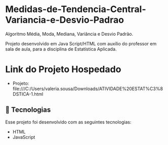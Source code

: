 # Medidas-de-Tendencia-Central-Variancia-e-Desvio-Padrao

Algoritmo Média, Moda, Mediana, Variância e Desvio Padrão.

Projeto desenvolvido em Java Script/HTML com auxílio do professor em sala de aula, para a disciplina de Estatística Aplicada.

# Link do Projeto Hospedado

 * Projeto: file:///C:/Users/valeria.sousa/Downloads/ATIVIDADE%20ESTAT%C3%8DSTICA-1.html

 ## 🚀 Tecnologias

Esse projeto foi desenvolvido com as seguintes tecnologias:

- HTML
- JavaScript

